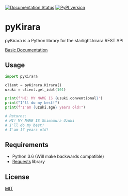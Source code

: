[![Documentation Status](https://readthedocs.org/projects/pykirara/badge/?version=latest)](https://pykirara.readthedocs.io/en/latest/?badge=latest)
[![PyPI version](https://badge.fury.io/py/pyKirara.svg)](https://badge.fury.io/py/pyKirara)
# pyKirara

pyKirara is a Python library for the starlight.kirara REST API

[Basic Documentation](https://pykirara.readthedocs.io/en/latest/)

## Usage

```python
import pyKirara

client = pyKirara.Kirara()
uzuki = client.get_idol(101)

print(f"HI! MY NAME IS {uzuki.conventional}")
print("I'll do my best!")
print(f"I'am {uzuki.age} years old!")

# Returns:
# HI! MY NAME IS Shimamura Uzuki
# I'll do my best!
# I'am 17 years old!
```

## Requirements
- Python 3.6 (Will make backwards compatible)
- [Requests](https://github.com/kennethreitz/requests) library

## License
[MIT](https://choosealicense.com/licenses/mit/)

